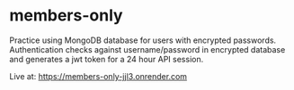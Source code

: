 # members-only

Practice using MongoDB database for users with encrypted passwords. Authentication checks against username/password in encrypted database and generates a jwt token for a 24 hour API session.

Live at:
https://members-only-jjl3.onrender.com
